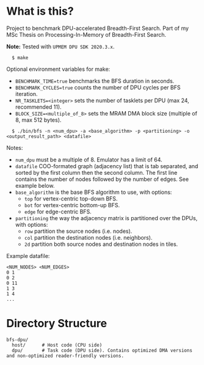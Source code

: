
# What is this?

Project to benchmark DPU-accelerated Breadth-First Search. Part of my MSc Thesis on Processing-In-Memory of Breadth-First Search.

**Note:** Tested with `UPMEM DPU SDK 2020.3.x`.



```
  $ make
```
Optional environment variables for make:
- `BENCHMARK_TIME=true` benchmarks the BFS duration in seconds.
- `BENCHMARK_CYCLES=true` counts the number of DPU cycles per BFS iteration.
- `NR_TASKLETS=<integer>` sets the number of tasklets per DPU (max 24, recommended 11).
- `BLOCK_SIZE=<multiple_of_8>` sets the MRAM DMA block size (multiple of 8, max 512 bytes).

```
  $ ./bin/bfs -n <num_dpu> -a <base_algorithm> -p <partitioning> -o <output_result_path> <datafile>
```
Notes:
- `num_dpu` must be a multiple of 8. Emulator has a limit of 64.
- `datafile` COO-formated graph (adjacency list) that is tab separated, and sorted by the first column then the second column. The first line contains the number of nodes followed by the number of edges. See example below.
- `base_algorithm` is the base BFS algorithm to use, with options:
  - `top` for vertex-centric top-down BFS.
  - `bot` for vertex-centric bottom-up BFS.
  - `edge` for edge-centric BFS.
- `partitioning` the way the adjacency matrix is partitioned over the DPUs, with options:
  - `row` partition the source nodes (i.e. nodes).
  - `col` partition the destination nodes (i.e. neighbors).
  - `2d` partition both source nodes and destination nodes in tiles.

Example datafile:
```
<NUM_NODES> <NUM_EDGES>
0 1
0 2
0 11
1 3
1 4
...
```

# Directory Structure

```
bfs-dpu/
  host/      # Host code (CPU side)
  dpu/       # Task code (DPU side). Contains optimized DMA versions and non-optimized reader-friendly versions.
```

